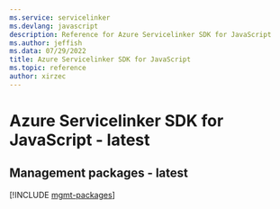 ```yaml
---
ms.service: servicelinker
ms.devlang: javascript
description: Reference for Azure Servicelinker SDK for JavaScript
ms.author: jeffish
ms.data: 07/29/2022
title: Azure Servicelinker SDK for JavaScript
ms.topic: reference
author: xirzec
---
```

# Azure Servicelinker SDK for JavaScript - latest

## Management packages - latest
[!INCLUDE [mgmt-packages](servicelinker-mgmt-index.md)]